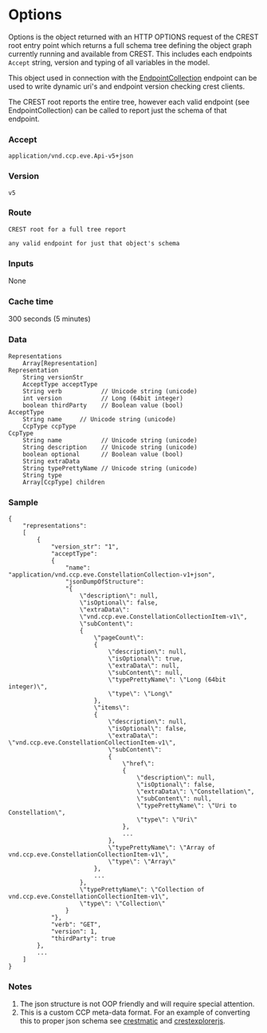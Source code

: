 # Options
Options is the object returned with an HTTP OPTIONS request of the CREST root entry point which returns a full schema tree defining the object graph currently running and available from CREST.  This includes each endpoints `Accept` string, version and typing of all variables in the model. 

This object used in connection with the [EndpointCollection](endpointCollection.md) endpoint can be used to write dynamic uri's and endpoint version checking crest clients.

The CREST root reports the entire tree, however each valid endpoint (see EndpointCollection) can be called to report just the schema of that endpoint.  

### Accept
`application/vnd.ccp.eve.Api-v5+json`

### Version
`v5`

### Route
`CREST root for a full tree report`

`any valid endpoint for just that object's schema`

### Inputs
None

### Cache time
300 seconds (5 minutes)

### Data

    Representations
        Array[Representation]
    Representation
        String versionStr
        AcceptType acceptType 
        String verb           // Unicode string (unicode)
        int version           // Long (64bit integer)
        boolean thirdParty    // Boolean value (bool)
    AcceptType
        String name     // Unicode string (unicode)
        CcpType ccpType 
    CcpType
        String name           // Unicode string (unicode)
        String description    // Unicode string (unicode)
        boolean optional      // Boolean value (bool)
        String extraData
        String typePrettyName // Unicode string (unicode)
        String type
        Array[CcpType] children
        
### Sample

    {
	    "representations": 
	    [
		    {
			    "version_str": "1", 
			    "acceptType": 
			    {
				    "name": "application/vnd.ccp.eve.ConstellationCollection-v1+json", 
				    "jsonDumpOfStructure": 
    				"{
	    				\"description\": null, 
		    			\"isOptional\": false, 
			    		\"extraData\": 
				    	\"vnd.ccp.eve.ConstellationCollectionItem-v1\", 
    					\"subContent\": 
	    				{
		    				\"pageCount\": 
			    			{
				    			\"description\": null, 
					    		\"isOptional\": true, 
						    	\"extraData\": null, 
    							\"subContent\": null, 
	    						\"typePrettyName\": \"Long (64bit integer)\", 
		    					\"type\": \"Long\"
			    			}, 
				    		\"items\": 
					    	{
						    	\"description\": null, 
    							\"isOptional\": false, 
	    						\"extraData\": \"vnd.ccp.eve.ConstellationCollectionItem-v1\", 
		    					\"subContent\": 
			    				{
				    				\"href\": 
					    			{
						    			\"description\": null, 
							    		\"isOptional\": false, 
								    	\"extraData\": \"Constellation\", 
    									\"subContent\": null, 
	    								\"typePrettyName\": \"Uri to Constellation\", 
		    							\"type\": \"Uri\"
			    					},
				    				...
					    		}, 
						    	\"typePrettyName\": \"Array of vnd.ccp.eve.ConstellationCollectionItem-v1\", 
    							\"type\": \"Array\"
	    					}, 
		    				...
			    		}, 
				    	\"typePrettyName\": \"Collection of vnd.ccp.eve.ConstellationCollectionItem-v1\", 
    					\"type\": \"Collection\"
	    			}
		    	"}, 
    			"verb": "GET", 
	    		"version": 1, 
		    	"thirdParty": true
    		}, 
	    	...
	    ]
    }

### Notes
1. The json structure is not OOP friendly and will require special attention.
2. This is a custom CCP meta-data format.  For an example of converting this to proper json schema see [crestmatic](http://jimpurbrick.com/crestmatic/) and [crestexplorerjs](http://jimpurbrick.com/crestexplorerjs/#https://crest-tq.eveonline.com/).
